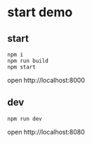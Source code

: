 # start demo


## start

```
npm i
npm run build
npm start
```

open http://localhost:8000

## dev

```
npm run dev
```
open http://localhost:8080
